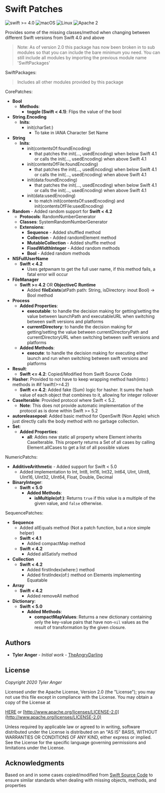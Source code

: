 # Swift Patches

![swift >= 4.0](https://img.shields.io/badge/swift-%3E%3D4.0-brightgreen.svg)
![macOS](https://img.shields.io/badge/os-macOS-green.svg?style=flat)
![Linux](https://img.shields.io/badge/os-linux-green.svg?style=flat)
![Apache 2](https://img.shields.io/badge/license-Apache2-blue.svg?style=flat)

Provides some of the missing classes/method when changing between different Swift versions from Swift 4.0 and above

> Note: As of version 2.0 this package has now been broken in to sub modules so that you can include the bare minimum you need.
You can still include all modules by importing the previous module name 'SwiftPackages'

SwiftPackages:
> Includes all other modules provided by this package

CorePatches:

* **Bool**
    * **Methods**: 
      *  **toggle (Swift < 4.1)**: Flips the value of the bool
* **String.Encoding**
  * **Inits**:
    * init(charSet:) 
      * To take in IANA Character Set Name
* **String**
  * **Inits**:
    * init(contentsOf:foundEncoding)
      * that patches the init(..., usedEncoding) when below Swift 4.1  or calls the init(..., usedEncoding) when above Swift 4.1
    * init(contentsOfFile:foundEncoding)
      * that patches the init(..., usedEncoding) when below Swift 4.1  or calls the init(..., usedEncoding) when above Swift 4.1
    * init(data:foundEncoding) 
      * that patches the init(..., usedEncoding) when below Swift 4.1  or calls the init(..., usedEncoding) when above Swift 4.1
    * init(data:usedEncoding) 
      * to match init(contentsOf:usedEncoding) and  init(contentsOfFile:usedEncoding)
* **Random** - Added random support for **Swift < 4.2** 
  * **Protocols**: RandomNumberGenerator
  * **Classes**: SystemRandomNumberGenerator
  * **Extensions**:
    * **Sequence** - Added shuffled method
    * **Collection** - Added randomElement method
    * **MutableCollection** - Added shuffle method
    * **FixedWidthInteger** - Added random methods
    * **Bool** - Added random methods
* **NSFullUserName**
  * **Swift < 4.2**
    * Uses getpwnam to get the full user name, if this method fails, a fatal error will occur
* **FileManager**
  * **Swift >= 4.2** OR **ObjectiveC Runtime**
    * Added **fileExists**(atPath path: String, isDirectory: inout Bool) -> Bool method
* **Process**
  * **Added Properties**:
    * **executable**: to handle the decision making for getting/setting the value between launchPath and executableURL when switching between swift versions and platforms
    * **currentDirectory**:  to handle the decision making for getting/setting the value between currentDirectoryPath and currentDirectoryURL when switching between swift versions and platforms
  * **Added Methods**:
    * **execute**: to handle the decision making for executing either launch and run when switching between swift versions and platforms
* **Result**:
    * **Swift <= 4.2**: Copied/Modified from Swift Source Code
* **Hasher**:  Provided to not have to keep wrapping method hash(into:) methods in #if !swift(>=4.2)
    * **Swift <= 4.2**: Added fake (Sum) logic for hasher.  It sums the hash value of each object that combines to it, allowing for integer rollover
* **CaseIterable**:  Provided protocol where Swift < 5.2.  
    * **Note**: This does not provide automatic implementation of the protocol as is done within Swift >= 5.2
* **autoreleasepool**: Added basic method for OpenSwift (Non Apple) which just directly calls the body method with no garbage collection.
* **Set**:
    * **Added Properties**:
        * **all**: Addes new static all property where Element inherits CaseIterable.  This property returns a Set of all cases by calling Element.allCases to get a list of all possible values
    
NumericPatchs:

* **AdditiveArithmetic** - Added support for Swift < 5.0
  * Added implementation to Int, Int8, Int16, Int32, Int64, UInt, UInt8, UInt16, UInt32, UInt64, Float, Double, Decimal
* **BinaryInteger**:
  * **Swift < 5.0**
    * **Added Methods**:
        * **isMultiple(of:)**: Returns `true` if this value is a multiple of the given value, and `false` otherwise. 

SequencePatches:

* **Sequence**
  * Added allEquals method (Not a patch function, but a nice simple helper)
  * **Swift < 4.1**
    * Added compactMap method
  * **Swift < 4.2**
    * Added allSatisfy method
* **Collection**
  * **Swift < 4.2**
    * Added firstIndex(where:) method
    * Added firstIndex(of:) method on Elements implementing Equatable
* **Array**
  * **Swift < 4.2**
    * Added removeAll method
* **Dictionary**:
  * **Swift < 5.0**
    * **Added Methods**:
        * **compactMapValues**: Returns a new dictionary containing only the key-value pairs that have non-`nil` values as the result of transformation by the given closure. 

## Authors

* **Tyler Anger** - *Initial work* - [TheAngryDarling](https://github.com/TheAngryDarling)

## License

*Copyright 2020 Tyler Anger*

Licensed under the Apache License, Version 2.0 (the "License");
you may not use this file except in compliance with the License.
You may obtain a copy of the License at

[HERE](LICENSE.md) or [http://www.apache.org/licenses/LICENSE-2.0](http://www.apache.org/licenses/LICENSE-2.0)

Unless required by applicable law or agreed to in writing, software
distributed under the License is distributed on an "AS IS" BASIS,
WITHOUT WARRANTIES OR CONDITIONS OF ANY KIND, either express or implied.
See the License for the specific language governing permissions and
limitations under the License.

## Acknowledgments

Based on and in some cases copied/modified from [Swift Source Code](https://github.com/apple/swift/) to ensure similar standards when dealing with missing objects, methods, and properties
